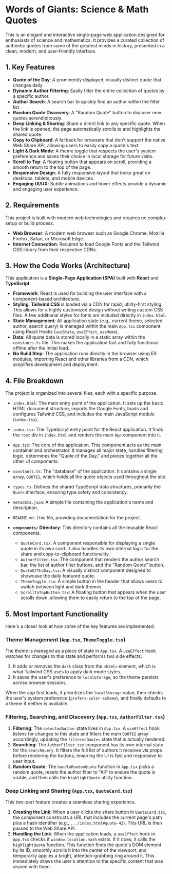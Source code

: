 # Words of Giants: Science & Math Quotes

This is an elegant and interactive single-page web application designed for enthusiasts of science and mathematics. It provides a curated collection of authentic quotes from some of the greatest minds in history, presented in a clean, modern, and user-friendly interface.

## 1. Key Features

- **Quote of the Day**: A prominently displayed, visually distinct quote that changes daily.
- **Dynamic Author Filtering**: Easily filter the entire collection of quotes by a specific author.
- **Author Search**: A search bar to quickly find an author within the filter list.
- **Random Quote Discovery**: A "Random Quote" button to discover new quotes serendipitously.
- **Deep Linking & Sharing**: Share a direct link to any specific quote. When the link is opened, the page automatically scrolls to and highlights the shared quote.
- **Copy to Clipboard**: A fallback for browsers that don't support the native Web Share API, allowing users to easily copy a quote's text.
- **Light & Dark Mode**: A theme toggle that respects the user's system preference and saves their choice in local storage for future visits.
- **Scroll to Top**: A floating button that appears on scroll, providing a smooth return to the top of the page.
- **Responsive Design**: A fully responsive layout that looks great on desktops, tablets, and mobile devices.
- **Engaging UI/UX**: Subtle animations and hover effects provide a dynamic and engaging user experience.

## 2. Requirements

This project is built with modern web technologies and requires no complex setup or build process.

- **Web Browser**: A modern web browser such as Google Chrome, Mozilla Firefox, Safari, or Microsoft Edge.
- **Internet Connection**: Required to load Google Fonts and the Tailwind CSS library from their respective CDNs.

## 3. How the Code Works (Architecture)

This application is a **Single-Page Application (SPA)** built with **React** and **TypeScript**.

- **Framework**: React is used for building the user interface with a component-based architecture.
- **Styling**: **Tailwind CSS** is loaded via a CDN for rapid, utility-first styling. This allows for a highly customized design without writing custom CSS files. A few additional styles for fonts are included directly in `index.html`.
- **State Management**: All application state (e.g., current theme, selected author, search query) is managed within the main `App.tsx` component using React Hooks (`useState`, `useEffect`, `useMemo`).
- **Data**: All quote data is stored locally in a static array within the `constants.ts` file. This makes the application fast and fully functional offline after the initial load.
- **No Build Step**: The application runs directly in the browser using ES modules, importing React and other libraries from a CDN, which simplifies development and deployment.

## 4. File Breakdown

The project is organized into several files, each with a specific purpose.

-   `index.html`: The main entry point of the application. It sets up the basic HTML document structure, imports the Google Fonts, loads and configures Tailwind CSS, and includes the main JavaScript module (`index.tsx`).
-   `index.tsx`: The TypeScript entry point for the React application. It finds the `root` div in `index.html` and renders the main `App` component into it.
-   `App.tsx`: The core of the application. This component acts as the main container and orchestrator. It manages all major state, handles filtering logic, determines the "Quote of the Day," and pieces together all the other UI components.
-   `constants.ts`: The "database" of the application. It contains a single array, `QUOTES`, which holds all the quote objects used throughout the site.
-   `types.ts`: Defines the shared TypeScript data structures, primarily the `Quote` interface, ensuring type safety and consistency.
-   `metadata.json`: A simple file containing the application's name and description.
-   `README.md`: This file, providing documentation for the project.

-   **`components/` Directory**: This directory contains all the reusable React components.
    -   `QuoteCard.tsx`: A component responsible for displaying a single quote in its own card. It also handles its own internal logic for the share and copy-to-clipboard functionality.
    -   `AuthorFilter.tsx`: The component that renders the author search bar, the list of author filter buttons, and the "Random Quote" button.
    -   `QuoteOfTheDay.tsx`: A visually distinct component designed to showcase the daily featured quote.
    -   `ThemeToggle.tsx`: A simple button in the header that allows users to switch between light and dark themes.
    -   `ScrollToTopButton.tsx`: A floating button that appears when the user scrolls down, allowing them to easily return to the top of the page.

## 5. Most Important Functionality

Here's a closer look at how some of the key features are implemented.

### Theme Management (`App.tsx`, `ThemeToggle.tsx`)

The theme is managed as a piece of state in `App.tsx`. A `useEffect` hook watches for changes to this state and performs two side effects:
1.  It adds or removes the `dark` class from the `<html>` element, which is what Tailwind CSS uses to apply dark mode styles.
2.  It saves the user's preference to `localStorage`, so the theme persists across browser sessions.

When the app first loads, it prioritizes the `localStorage` value, then checks the user's system preference (`prefers-color-scheme`), and finally defaults to a theme if neither is available.

### Filtering, Searching, and Discovery (`App.tsx`, `AuthorFilter.tsx`)

1.  **Filtering**: The `selectedAuthor` state lives in `App.tsx`. A `useEffect` hook listens for changes to this state and filters the main `QUOTES` array accordingly, updating the `filteredQuotes` state that is actually rendered.
2.  **Searching**: The `AuthorFilter.tsx` component has its own internal state for the `searchQuery`. It filters the full list of authors it receives via props before rendering the buttons, ensuring the UI is fast and responsive to user input.
3.  **Random Quote**: The `handleRandomQuote` function in `App.tsx` picks a random quote, resets the author filter to "All" to ensure the quote is visible, and then calls the `highlightQuote` utility function.

### Deep Linking and Sharing (`App.tsx`, `QuoteCard.tsx`)

This two-part feature creates a seamless sharing experience.

1.  **Creating the Link**: When a user clicks the share button in `QuoteCard.tsx`, the component constructs a URL that includes the current page's path plus a hash identifier (e.g., `.../index.html#quote-42`). This URL is then passed to the Web Share API.
2.  **Handling the Link**: When the application loads, a `useEffect` hook in `App.tsx` checks if `window.location.hash` exists. If it does, it calls the `highlightQuote` function. This function finds the quote's DOM element by its ID, smoothly scrolls it into the center of the viewport, and temporarily applies a bright, attention-grabbing ring around it. This immediately draws the user's attention to the specific content that was shared with them.
